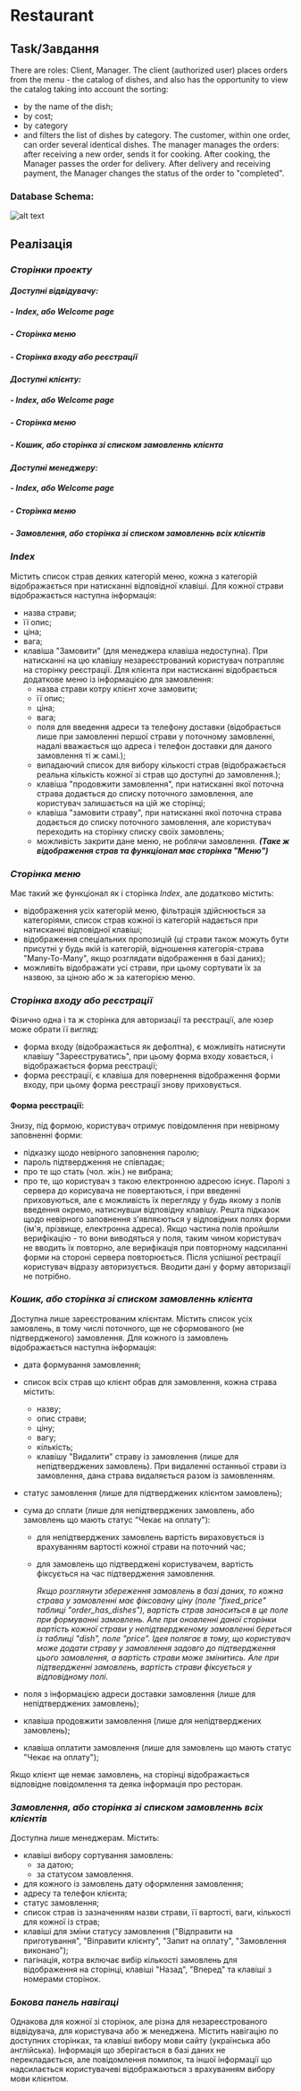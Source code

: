 # Restaurant
## Task/Завдання
There are roles: Client, Manager.
The client (authorized user) places orders from the menu - the catalog of dishes,
and also has the opportunity to view the catalog taking into account the sorting:
 - by the name of the dish;
 - by cost;
 - by category
 - and filters the list of dishes by category.
 The customer, within one order, can order several identical dishes.
The manager manages the orders: after receiving a new order, sends it for cooking. After cooking,
the Manager passes the order for delivery. After delivery and receiving payment,
the Manager changes the status of the order to "completed".

### Database Schema:
![alt text](readMeSupport/database_representation.png "Database Schema")


## Реалізація
### *Сторінки проекту*
#### *Доступні відвідувачу:*
##### - Index, або Welcome page
##### - Сторінка меню
##### - Сторінка входу або реєстрації
#### *Доступні клієнту:*
##### - Index, або Welcome page
##### - Сторінка меню
##### - Кошик, або сторінка зі списком замовленнь клієнта
#### *Доступні менеджеру:*
##### - Index, або Welcome page
##### - Сторінка меню
##### - Замовлення, або сторінка зі списком замовленнь всіх клієнтів

### *Index*
 Містить список страв деяких категорій меню, кожна з категорій відображається при натисканні
 відповідної клавіші. Для кожної страви відображається наступна інформація:
- назва страви;
- її опис;
- ціна;
- вага;
- клавіша "Замовити" (для менеджера клавіша недоступна).
 При натисканні на цю клавішу незареєстрований користувач потрапляє на сторінку реєстрації.
 Для клієнта при настисканні відобрається додаткове меню із інформацією для замовлення:
  * назва страви котру клієнт хоче замовити;
  * її опис;
  * ціна;
  * вага;
  * поля для введення адреси та телефону доставки (відобрається лише при замовленні першої страви у поточному замовленні,
    надалі вважається що адреса і телефон доставки для даного замовлення ті ж самі.);
  * випадаючий список для вибору кількості страв (відображається реальна кількість кожної зі страв що доступні
    до замовлення.);
  * клавіша "продовжити замовлення", при натисканні якої поточна страва додається до списку поточного замовлення,
    але користувач залишається на цій же сторінці;
  * клавіша "замовити страву", при натисканні якої поточна страва додається до списку поточного замовлення,
    але користувач переходить на сторінку списку своїх замовлень;
  * можливість закрити дане меню, не роблячи замовлення.
***(Таке ж відображення страв та функціонал має сторінка "Меню")***

### *Сторінка меню*
Має такий же функціонал як і сторінка *Index*, але додатково містить:
- відображення усіх категорій меню, фільтрація здійснюється за категоріями, список страв 
  кожної із категорій надається при натисканні відповідної клавіші;
- відображення спеціальних пропозицій (ці страви також можуть бути присутні у будь якій 
  із категорій, відношення категорія-страва "Many-To-Many", якщо розглядати відображення
  в базі даних);
- можливіть відображати усі страви, при цьому сортувати їх за назвою, за ціною або ж за категорією меню.

### *Сторінка входу або реєстрації*
Фізично одна і та ж сторінка для авторизації та реєстрації, але юзер може обрати її вигляд:
* форма входу (відображається як дефолтна), є можливіть натиснути клавішу "Зареєструватись",
  при цьому форма входу ховається, і відображається форма реєстрації;
* форма реєстрації, є клавіша для повернення відображення форми входу, при цьому форма реєстрації 
  знову приховується.
#### Форма реєстрації:
Знизу, під формою, користувач отримує повідомлення при невірному заповненні форми:
 - підказку щодо невірного заповнення паролю;
 - пароль підтвердження не співпадає;
 - про те що стать (чол. жін.) не вибрана;
 - про те, що користувач з такою електронною адресою існує.
Паролі з сервера до корисувача не повертаються, і при введенні приховуються, але є можливість їх
перегляду у будь якому з полів введення окремо, натиснувши відповідну клавішу.
Решта підказок щодо невірного заповнення з'являєються у відповідних полях форми (ім'я, прізвище, електронна
адреса).
Якщо частина полів пройшли верифікацію - то вони виводяться у поля, таким чином користувач не вводить
їх повторно, але верифікація при повторному надсиланні форми на стороні сервера повторюється.
Після успішної реєтрації користувач відразу авторизується. Вводити дані у форму авторизації не потрібно.

### *Кошик, або сторінка зі списком замовленнь клієнта*
Доступна лише зареєстрованим клієнтам. Містить список усіх замовлень, в тому числі поточного, ще не сформованого (не підтвердженого) замовлення.
Для кожного із замовлень відображається наступна інформація:
 - дата формування замовлення;
 - список всіх страв що клієнт обрав для замовлення, кожна страва містить:
   * назву;
   * опис страви;
   * ціну;
   * вагу;
   * кількість;
   * клавішу "Видалити" страву із замовлення (лише для непідтверджених замовлень). При видаленні останньої 
     страви із замовлення, дана страва видаляється разом із замовленням.
 - статус замовлення (лише для підтверджених клієнтом замовлень);
 - сума до сплати (лише для непідтверджених замовлень, або замовлень що мають статус "Чекає на оплату"):
   * для непідтверджених замовлень вартість вираховується із врахуванням вартості кожної страви на поточний час;
   * для замовлень що підтверджені користувачем, вартість фіксується на час підтвердження замовлення.
   
      *Якщо розглянути збереження замовлень в базі даних, то кожна страва у замовленні має фіксовану ціну
      (поле "fixed_price" таблиці "order_has_dishes"), вартість страв заноситься в це поле при формуванні замовлень.
      Але при оновленні даної сторінки вартість кожної страви у непідтвердженому замовленні береться із таблиці "dish",
      поле "price". Ідея полягає в тому, що користувач може додати страву у замовлення задовго до підтвердження цього
      замовлення, а вартість страви може змінитись. Але при підтвердженні замовлень, вартість страви фіксується у
      відповідному полі.*
   
 - поля з інформацією адреси доставки замовлення (лише для непідтверджених замовлень);
 - клавіша продовжити замовлення (лише для непідтверджених замовлень);
 - клавіша оплатити замовлення (лише для замовлень що мають статус "Чекає на оплату");

Якщо клієнт ще немає замовлень, на сторінці відображається відповідне повідомлення та деяка інформація про ресторан.

### *Замовлення, або сторінка зі списком замовленнь всіх клієнтів*
Доступна лише менеджерам. Містить:
 - клавіші вибору сортування замовлень:
    * за датою;
    * за статусом замовлення.
 - для кожного із замовлень дату оформлення замовлення;
 - адресу та телефон клієнта;
 - статус замовлення;
 - список страв із зазначенням назви страви, її вартості, ваги, кількості для кожної із страв;
 - клавіші для зміни статусу замовлення ("Відправити на приготування", "Віправити клієнту", "Запит на оплату",
   "Замовлення виконано");
 - пагінація, котра включає вибір кількості замовлень для відображення на сторінці, клавіші "Назад", "Вперед"
    та клавіші з номерами сторінок.

### *Бокова панель навігаці*
Однакова для кожної зі сторінок, але різна для незареєстрованого відвідувача, для користувача або ж менеджена.
Містить навігацію по доступних сторінках, та клавіші вибору мови сайту (українська або англійська). Інформація
що зберігається в базі даних не перекладається, але повідомлення помилок, та іншої інформації що надсилається 
користувачеві відображаються з врахуванням вибору мови клієнтом.